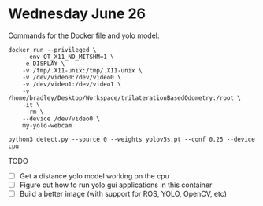# Wednesday June 26

Commands for the Docker file and yolo model:

```
docker run --privileged \
    --env QT_X11_NO_MITSHM=1 \
    -e DISPLAY \
    -v /tmp/.X11-unix:/tmp/.X11-unix \
    -v /dev/video0:/dev/video0 \
    -v /dev/video1:/dev/video1 \
    -v /home/bradley/Desktop/Workspace/trilaterationBasedOdometry:/root \
    -it \
    --rm \
    --device /dev/video0 \
    my-yolo-webcam

python3 detect.py --source 0 --weights yolov5s.pt --conf 0.25 --device cpu
```

TODO
- [ ] Get a distance yolo model working on the cpu
- [ ] Figure out how to run yolo gui applications in this container
- [ ] Build a better image (with support for ROS, YOLO, OpenCV, etc)